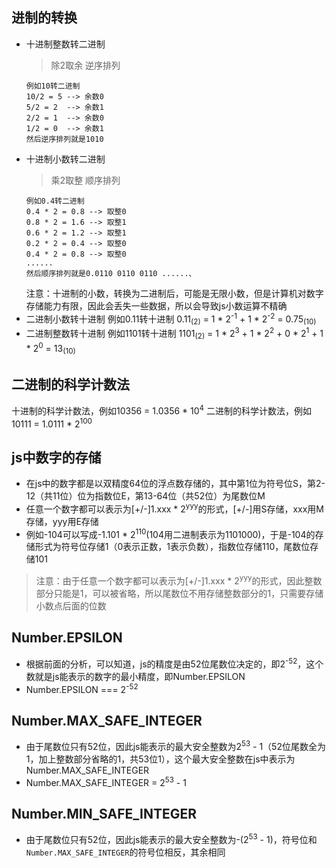 ## 进制的转换
- 十进制整数转二进制
    > 除2取余 逆序排列
    ```
    例如10转二进制
    10/2 = 5 --> 余数0
    5/2 = 2  --> 余数1
    2/2 = 1  --> 余数0
    1/2 = 0  --> 余数1
    然后逆序排列就是1010
    ```
- 十进制小数转二进制
    > 乘2取整 顺序排列
    ```
    例如0.4转二进制
    0.4 * 2 = 0.8 --> 取整0
    0.8 * 2 = 1.6 --> 取整1
    0.6 * 2 = 1.2 --> 取整1
    0.2 * 2 = 0.4 --> 取整0
    0.4 * 2 = 0.8 --> 取整0
    ......
    然后顺序排列就是0.0110 0110 0110 ......、
    ```
    注意：十进制的小数，转换为二进制后，可能是无限小数，但是计算机对数字存储能力有限，因此会丢失一些数据，所以会导致js小数运算不精确
- 二进制小数转十进制
    例如0.11转十进制
    0.11<sub>(2)</sub> = 1 * 2<sup>-1</sup> + 1 * 2<sup>-2</sup> = 0.75<sub>(10)</sub>
- 二进制整数转十进制
    例如1101转十进制
    1101<sub>(2)</sub> = 1 * 2<sup>3</sup> + 1 * 2<sup>2</sup> + 0 * 2<sup>1</sup> + 1 * 2<sup>0</sup> = 13<sub>(10)</sub>

## 二进制的科学计数法
十进制的科学计数法，例如10356 = 1.0356 * 10<sup>4</sup>
二进制的科学计数法，例如10111 = 1.0111 * 2<sup>100</sup>

## js中数字的存储
- 在js中的数字都是以双精度64位的浮点数存储的，其中第1位为符号位S，第2-12（共11位）位为指数位E，第13-64位（共52位）为尾数位M
- 任意一个数字都可以表示为[+/-]1.xxx * 2<sup>yyy</sup>的形式，[+/-]用S存储，xxx用M存储，yyy用E存储
- 例如-104可以写成-1.101 * 2<sup>110</sup>(104用二进制表示为1101000)，于是-104的存储形式为符号位存储1（0表示正数，1表示负数），指数位存储110，尾数位存储101
> 注意：由于任意一个数字都可以表示为[+/-]1.xxx * 2<sup>yyy</sup>的形式，因此整数部分只能是1，可以被省略，所以尾数位不用存储整数部分的1，只需要存储小数点后面的位数

## Number.EPSILON
- 根据前面的分析，可以知道，js的精度是由52位尾数位决定的，即2<sup>-52</sup>，这个数就是js能表示的数字的最小精度，即Number.EPSILON
- Number.EPSILON === 2<sup>-52</sup>

## Number.MAX_SAFE_INTEGER
- 由于尾数位只有52位，因此js能表示的最大安全整数为2<sup>53</sup> - 1（52位尾数全为1，加上整数部分省略的1，共53位1），这个最大安全整数在js中表示为Number.MAX_SAFE_INTEGER
- Number.MAX_SAFE_INTEGER = 2<sup>53</sup> - 1

## Number.MIN_SAFE_INTEGER
- 由于尾数位只有52位，因此js能表示的最大安全整数为-(2<sup>53</sup> - 1)，符号位和`Number.MAX_SAFE_INTEGER`的符号位相反，其余相同